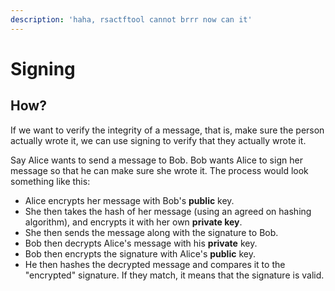 ```yaml
---
description: 'haha, rsactftool cannot brrr now can it'
---
```


# Signing

## How?

If we want to verify the integrity of a message, that is, make sure the person actually wrote it, we can use signing to verify that they actually wrote it.

Say Alice wants to send a message to Bob. Bob wants Alice to sign her message so that he can make sure she wrote it. The process would look something like this:

- Alice encrypts her message with Bob's **public** key.
- She then takes the hash of her message (using an agreed on hashing algorithm), and encrypts it with her own **private key**.
- She then sends the message along with the signature to Bob.
- Bob then decrypts Alice's message with his **private** key.
- Bob then encrypts the signature with Alice's **public** key.
- He then hashes the decrypted message and compares it to the "encrypted" signature. If they match, it means that the signature is valid.
